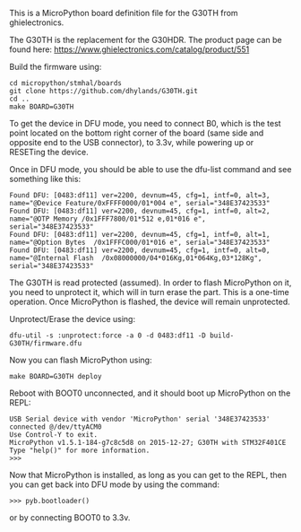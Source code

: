 This is a MicroPython board definition file for the G30TH from ghielectronics.

The G30TH is the replacement for the G30HDR. The product page can be found here:
https://www.ghielectronics.com/catalog/product/551

Build the firmware using:
```
cd micropython/stmhal/boards
git clone https://github.com/dhylands/G30TH.git
cd ..
make BOARD=G30TH
```

To get the device in DFU mode, you need to connect B0, which is the test
point located on the bottom right corner of the board (same side and opposite end
to the USB connector), to 3.3v, while powering up or RESETing the device.

Once in DFU mode, you should be able to use the dfu-list command and see
something like this:
```
Found DFU: [0483:df11] ver=2200, devnum=45, cfg=1, intf=0, alt=3, name="@Device Feature/0xFFFF0000/01*004 e", serial="348E37423533"
Found DFU: [0483:df11] ver=2200, devnum=45, cfg=1, intf=0, alt=2, name="@OTP Memory /0x1FFF7800/01*512 e,01*016 e", serial="348E37423533"
Found DFU: [0483:df11] ver=2200, devnum=45, cfg=1, intf=0, alt=1, name="@Option Bytes  /0x1FFFC000/01*016 e", serial="348E37423533"
Found DFU: [0483:df11] ver=2200, devnum=45, cfg=1, intf=0, alt=0, name="@Internal Flash  /0x08000000/04*016Kg,01*064Kg,03*128Kg", serial="348E37423533"
```

The G30TH is read protected (assumed). In order to flash MicroPython on it, you need
to unprotect it, which will in turn erase the part. This is a one-time
operation. Once MicroPython is flashed, the device will remain unprotected.

Unprotect/Erase the device using:
```
dfu-util -s :unprotect:force -a 0 -d 0483:df11 -D build-G30TH/firmware.dfu
```

Now you can flash MicroPython using:
```
make BOARD=G30TH deploy
```

Reboot with BOOT0 unconnected, and it should boot up MicroPython on the REPL:
```
USB Serial device with vendor 'MicroPython' serial '348E37423533' connected @/dev/ttyACM0
Use Control-Y to exit.
MicroPython v1.5.1-184-g7c8c5d8 on 2015-12-27; G30TH with STM32F401CE
Type "help()" for more information.
>>> 
```

Now that MicroPython is installed, as long as you can get to the REPL, then you
can get back into DFU mode by using the command:
```
>>> pyb.bootloader()
```
or by connecting BOOT0 to 3.3v.

